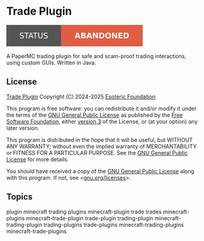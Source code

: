 # Trade Plugin

[![Project Status: Abandoned](./assets/images/badges/status.svg)](./)

A PaperMC trading plugin for safe and scam-proof trading interactions, using custom GUIs. Written in Java.

## License

[Trade Plugin](./) Copyright (C) 2024-2025 [Esoteric Foundation](https://esoteric.foundation)

This program is free software: you can redistribute it and/or modify it under the terms of the [GNU General Public License](./LICENSE) as published by the [Free Software Foundation](https://www.fsf.org/), either [version 3](./LICENSE) of the License, or (at your option) any later version.

This program is distributed in the hope that it will be useful, but WITHOUT ANY WARRANTY; without even the implied warranty of MERCHANTABILITY or FITNESS FOR A PARTICULAR PURPOSE. See the [GNU General Public License](./LICENSE) for more details.

You should have received a copy of the [GNU General Public License](./LICENSE) along with this program. If not, see <[gnu.org/licenses](https://www.gnu.org/licenses/)>.

## Topics

plugin minecraft trading plugins minecraft-plugin trade trades minecraft-plugins minecraft-trade-plugin trade-plugin trading-plugin minecraft-trading-plugin trading-plugins trade-plugins minecraft-trading-plugins minecraft-trade-plugins
